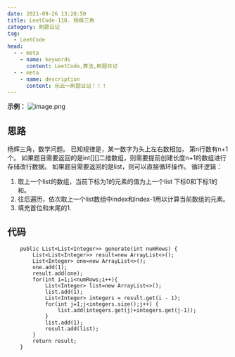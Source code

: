 ```yaml
---
date: 2021-09-26 13:28:50
title: LeetCode-118. 杨辉三角
category: 刷题日记
tag:
  - LeetCode
head:
  - - meta
    - name: keywords
      content: LeetCode,算法,刷题日记
  - - meta
    - name: description
      content: 乐云一刷题日记！！！
---
```

**示例：**
![image.png](https://www.leyuna.xyz/image/2021-09-26/image.png)
## 思路
杨辉三角，数学问题。
已知规律是，某一数字为头上左右数相加， 第n行数有n+1个。
如果题目需要返回的是int[][]二维数组，则需要提前创建长度n+1的数组进行存储改行数据。
如果题目需要返回的是list，则可以直接循环操作。
循环逻辑：
1. 取上一个list的数组，当前下标为1的元素的值为上一个list 下标0和下标1的和。
2. 往后遍历，依次取上一个list数组中index和index-1用以计算当前数组的元素。
3. 填充首位和末尾的1.

## 代码
```
    public List<List<Integer>> generate(int numRows) {
        List<List<Integer>> result=new ArrayList<>();
        List<Integer> one=new ArrayList<>();
        one.add(1);
        result.add(one);
        for(int i=1;i<numRows;i++){
            List<Integer> list=new ArrayList<>();
            list.add(1);
            List<Integer> integers = result.get(i - 1);
            for(int j=1;j<integers.size();j++) {
                list.add(integers.get(j)+integers.get(j-1));
            }
            list.add(1);
            result.add(list);
        }
        return result;
    }
```

